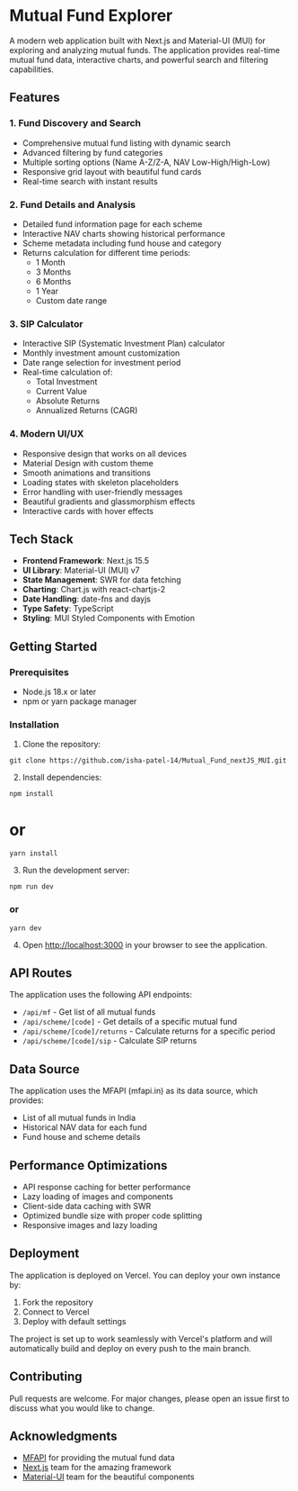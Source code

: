 # Mutual Fund Explorer

A modern web application built with Next.js and Material-UI (MUI) for exploring and analyzing mutual funds. The application provides real-time mutual fund data, interactive charts, and powerful search and filtering capabilities.

## Features

### 1. Fund Discovery and Search
- Comprehensive mutual fund listing with dynamic search
- Advanced filtering by fund categories
- Multiple sorting options (Name A-Z/Z-A, NAV Low-High/High-Low)
- Responsive grid layout with beautiful fund cards
- Real-time search with instant results

### 2. Fund Details and Analysis
- Detailed fund information page for each scheme
- Interactive NAV charts showing historical performance
- Scheme metadata including fund house and category
- Returns calculation for different time periods:
  - 1 Month
  - 3 Months
  - 6 Months
  - 1 Year
  - Custom date range

### 3. SIP Calculator
- Interactive SIP (Systematic Investment Plan) calculator
- Monthly investment amount customization
- Date range selection for investment period
- Real-time calculation of:
  - Total Investment
  - Current Value
  - Absolute Returns
  - Annualized Returns (CAGR)

### 4. Modern UI/UX
- Responsive design that works on all devices
- Material Design with custom theme
- Smooth animations and transitions
- Loading states with skeleton placeholders
- Error handling with user-friendly messages
- Beautiful gradients and glassmorphism effects
- Interactive cards with hover effects

## Tech Stack

- **Frontend Framework**: Next.js 15.5
- **UI Library**: Material-UI (MUI) v7
- **State Management**: SWR for data fetching
- **Charting**: Chart.js with react-chartjs-2
- **Date Handling**: date-fns and dayjs
- **Type Safety**: TypeScript
- **Styling**: MUI Styled Components with Emotion

## Getting Started

### Prerequisites

- Node.js 18.x or later
- npm or yarn package manager

### Installation

1. Clone the repository:
```
git clone https://github.com/isha-patel-14/Mutual_Fund_nextJS_MUI.git
```

2. Install dependencies:
```
npm install
```
# or
```
yarn install
```

3. Run the development server:
```
npm run dev
```
### or
```
yarn dev
```

4. Open [http://localhost:3000](http://localhost:3000) in your browser to see the application.

## API Routes

The application uses the following API endpoints:

- `/api/mf` - Get list of all mutual funds
- `/api/scheme/[code]` - Get details of a specific mutual fund
- `/api/scheme/[code]/returns` - Calculate returns for a specific period
- `/api/scheme/[code]/sip` - Calculate SIP returns

## Data Source

The application uses the MFAPI (mfapi.in) as its data source, which provides:
- List of all mutual funds in India
- Historical NAV data for each fund
- Fund house and scheme details

## Performance Optimizations

- API response caching for better performance
- Lazy loading of images and components
- Client-side data caching with SWR
- Optimized bundle size with proper code splitting
- Responsive images and lazy loading

## Deployment

The application is deployed on Vercel. You can deploy your own instance by:

1. Fork the repository
2. Connect to Vercel
3. Deploy with default settings

The project is set up to work seamlessly with Vercel's platform and will automatically build and deploy on every push to the main branch.

## Contributing

Pull requests are welcome. For major changes, please open an issue first to discuss what you would like to change.

## Acknowledgments

- [MFAPI](https://mfapi.in) for providing the mutual fund data
- [Next.js](https://nextjs.org) team for the amazing framework
- [Material-UI](https://mui.com) team for the beautiful components
